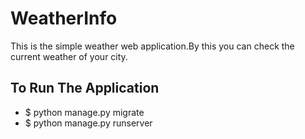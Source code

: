 # WeatherInfo
This is the simple weather web application.By this you can check the current weather of your city.

## To Run The Application
- $ python manage.py migrate
- $ python manage.py runserver
